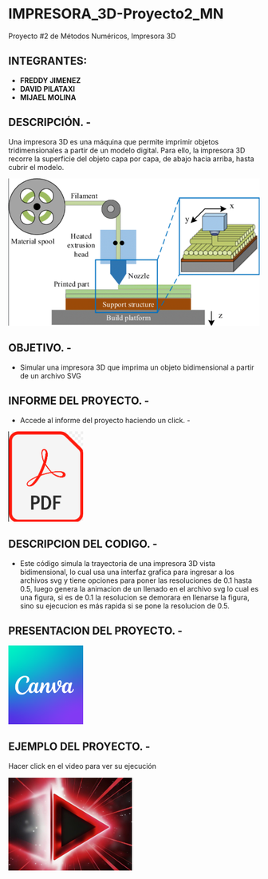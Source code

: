 # IMPRESORA_3D-Proyecto2_MN

 Proyecto #2 de Métodos Numéricos, Impresora 3D

## INTEGRANTES: 

- **FREDDY JIMENEZ**
- **DAVID PILATAXI**
- **MIJAEL MOLINA**

## DESCRIPCIÓN. -

Una impresora 3D es una máquina que permite imprimir objetos tridimensionales a partir de un modelo digital. Para ello, la impresora 3D recorre la superficie del objeto capa por capa, de abajo hacia arriba, hasta cubrir el modelo.

![Grafica_De_Impresora_3D](imagen1.png)

## OBJETIVO. -

- Simular una impresora 3D que imprima un objeto bidimensional a partir de un archivo SVG

## INFORME DEL PROYECTO. -

- Accede al informe del proyecto haciendo un click. -

<a href="https://github.com/DavidPilataxi/Impresora3D-Proyecto2MN/blob/main/Informe/Informe.ipynb">
  <img src="imagen2.png" alt="Haz clic para ver el informe" width="150">
</a>

## DESCRIPCION DEL CODIGO. -

- Este código simula la trayectoria de una impresora 3D vista bidimensional, lo cual usa una interfaz grafica para ingresar a los archivos svg y tiene opciones para poner las resoluciones de 0.1 hasta 0.5, luego genera la animacion de un llenado en el archivo svg lo cual es una figura, si es de 0.1 la resolucion se demorara en llenarse la figura, sino su ejecucion es más rapida si se pone la resolucion de 0.5. 

## PRESENTACION DEL PROYECTO. -

<a href="https://www.canva.com/design/DAGepYhLh4Y/OibZ2Oer9v-EyWLqdq-puQ/edit">
  <img src="imagen4.png" alt="Haz clic para abrir Canva" width="150">
</a>

## EJEMPLO DEL PROYECTO. -

Hacer click en el video para ver su ejecución

[![Haz clic para ver el video](imagen3.png)](Video_Ejemplo.mp4)

